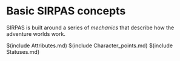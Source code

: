 # Basic SIRPAS concepts

SIRPAS is built around a series of *mechanics* that describe how the adventure worlds work.

$(include Attributes.md)
$(include Character_points.md)
$(include Statuses.md)
